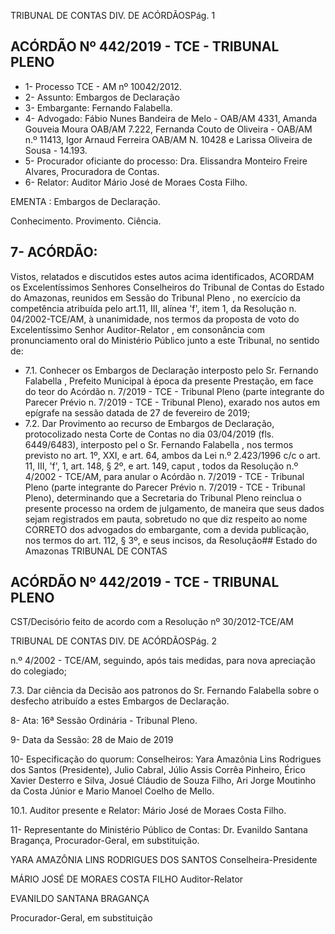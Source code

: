 TRIBUNAL DE CONTAS DIV. DE ACÓRDÃOSPág. 1

## ACÓRDÃO Nº 442/2019 - TCE - TRIBUNAL PLENO

- 1- Processo TCE - AM nº 10042/2012.
- 2- Assunto: Embargos de Declaração
- 3- Embargante: Fernando Falabella.
- 4- Advogado: Fábio Nunes Bandeira de Melo - OAB/AM 4331, Amanda Gouveia Moura OAB/AM 7.222, Fernanda Couto de Oliveira - OAB/AM n.º 11413, Igor Arnaud Ferreira OAB/AM N. 10428 e Larissa Oliveira de Sousa - 14.193.
- 5- Procurador oficiante do processo: Dra. Elissandra Monteiro Freire Alvares, Procuradora de Contas.
- 6- Relator: Auditor Mário José de Moraes Costa Filho.

EMENTA : Embargos de Declaração.

Conhecimento. Provimento. Ciência.

## 7- ACÓRDÃO:

Vistos, relatados e discutidos estes autos acima identificados, ACORDAM os Excelentíssimos Senhores Conselheiros do Tribunal de Contas do Estado do Amazonas, reunidos em Sessão do Tribunal Pleno , no exercício da competência atribuída pelo art.11, III,  alínea 'f', item 1, da Resolução n. 04/2002-TCE/AM, à unanimidade, nos termos da proposta  de  voto  do  Excelentíssimo  Senhor  Auditor-Relator , em  consonância com pronunciamento oral do Ministério Público junto a este Tribunal, no sentido de:

- 7.1. Conhecer os Embargos de Declaração interposto pelo Sr. Fernando Falabella , Prefeito Municipal à época da presente Prestação, em face do teor do Acórdão n. 7/2019 - TCE - Tribunal Pleno (parte integrante do  Parecer  Prévio  n.  7/2019  -  TCE  -  Tribunal  Pleno),  exarado  nos autos em epígrafe na sessão datada de 27 de fevereiro de 2019;
- 7.2. Dar Provimento ao recurso de Embargos de Declaração, protocolizado nesta Corte de Contas no dia 03/04/2019 (fls. 6449/6483),  interposto  pel o  Sr.  Fernando  Falabella , nos  termos previsto no art. 1º, XXI, e art. 64, ambos da Lei n.º 2.423/1996 c/c o art. 11, III, 'f', 1, art. 148, § 2º, e art. 149, caput , todos da Resolução n.º 4/2002 - TCE/AM, para anular o Acórdão n. 7/2019 - TCE - Tribunal Pleno (parte integrante do Parecer Prévio n. 7/2019 - TCE - Tribunal Pleno),  determinando que  a  Secretaria  do  Tribunal  Pleno  reinclua  o presente  processo  na  ordem  de  julgamento,  de  maneira  que  seus dados sejam registrados em pauta, sobretudo no que diz respeito ao nome  CORRETO  dos  advogados  do  embargante,  com  a  devida publicação, nos termos do art. 112, § 3º, e seus incisos, da Resolução## Estado do Amazonas TRIBUNAL DE CONTAS

## ACÓRDÃO Nº 442/2019 - TCE - TRIBUNAL PLENO

CST/Decisório feito de acordo com a Resolução nº 30/2012-TCE/AM

TRIBUNAL DE CONTAS DIV. DE ACÓRDÃOSPág. 2

n.º 4/2002  -  TCE/AM,  seguindo,  após  tais  medidas,  para  nova apreciação do colegiado;

7.3. Dar ciência da Decisão aos patronos do Sr. Fernando Falabella sobre o desfecho atribuído a estes Embargos de Declaração.

8- Ata: 16ª Sessão Ordinária - Tribunal Pleno.

9- Data da Sessão: 28 de Maio de 2019

10-  Especificação do quorum: Conselheiros: Yara Amazônia Lins Rodrigues dos Santos (Presidente), Julio Cabral, Júlio Assis Corrêa Pinheiro, Érico Xavier Desterro e Silva, Josué  Cláudio  de  Souza  Filho,  Ari  Jorge  Moutinho  da  Costa  Júnior  e  Mario  Manoel Coelho de Mello.

10.1. Auditor presente e Relator: Mário José de Moraes Costa Filho.

11-  Representante do Ministério Público de Contas: Dr. Evanildo Santana Bragança, Procurador-Geral, em substituição.

YARA AMAZÔNIA LINS RODRIGUES DOS SANTOS Conselheira-Presidente

MÁRIO JOSÉ DE MORAES COSTA FILHO Auditor-Relator

EVANILDO SANTANA BRAGANÇA

Procurador-Geral, em substituição
